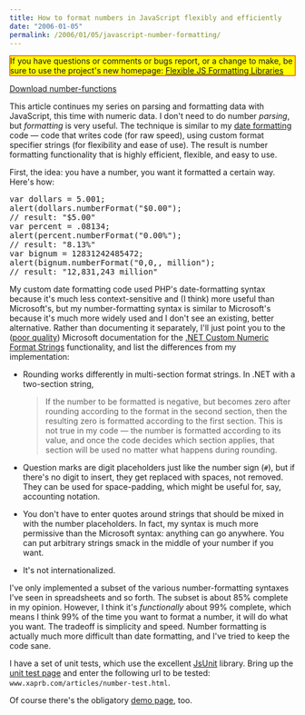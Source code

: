 ```yaml
---
title: How to format numbers in JavaScript flexibly and efficiently
date: "2006-01-05"
permalink: /2006/01/05/javascript-number-formatting/
---
```

<p style="border:solid red 1px; background:yellow">
  If you have questions or comments or bugs report, or a change to make, be sure to use the project's new homepage: <a href="http://code.google.com/p/flexible-js-formatting/">Flexible JS Formatting Libraries</a>
</p>

<p class="download">
  <a href="/articles/number-functions.zip">Download number-functions</a>
</p>

This article continues my series on parsing and formatting data with JavaScript, this time with numeric data. I don't need to do number *parsing*, but *formatting* is very useful. The technique is similar to my [date formatting][1] code &#8212; code that writes code (for raw speed), using custom format specifier strings (for flexibility and ease of use). The result is number formatting functionality that is highly efficient, flexible, and easy to use.

First, the idea: you have a number, you want it formatted a certain way. Here's how:

<pre>var dollars = 5.001;
alert(dollars.numberFormat("$0.00");
// result: "$5.00"
var percent = .08134;
alert(percent.numberFormat("0.00%");
// result: "8.13%"
var bignum = 12831242485472;
alert(bignum.numberFormat("0,0,, million");
// result: "12,831,243 million"</pre>

My custom date formatting code used PHP's date-formatting syntax because it's much less context-sensitive and (I think) more useful than Microsoft's, but my number-formatting syntax is similar to Microsoft's because it's much more widely used and I don't see an existing, better alternative. Rather than documenting it separately, I'll just point you to the ([poor quality][2]) Microsoft documentation for the [.NET Custom Numeric Format Strings][3] functionality, and list the differences from my implementation:

*   Rounding works differently in multi-section format strings. In .NET with a two-section string, 
    > If the number to be formatted is negative, but becomes zero after rounding according to the format in the second section, then the resulting zero is formatted according to the first section. This is not true in my code &#8212; the number is formatted according to its value, and once the code decides which section applies, that section will be used no matter what happens during rounding.

*   Question marks are digit placeholders just like the number sign (`#`), but if there's no digit to insert, they get replaced with spaces, not removed. They can be used for space-padding, which might be useful for, say, accounting notation.
*   You don't have to enter quotes around strings that should be mixed in with the number placeholders. In fact, my syntax is much more permissive than the Microsoft syntax: anything can go anywhere. You can put arbitrary strings smack in the middle of your number if you want.
*   It's not internationalized.

I've only implemented a subset of the various number-formatting syntaxes I've seen in spreadsheets and so forth. The subset is about 85% complete in my opinion. However, I think it's *functionally* about 99% complete, which means I think 99% of the time you want to format a number, it will do what you want. The tradeoff is simplicity and speed. Number formatting is actually much more difficult than date formatting, and I've tried to keep the code sane.

I have a set of unit tests, which use the excellent [JsUnit][4] library. Bring up the [unit test page][5] and enter the following url to be tested: `www.xaprb.com/articles/number-test.html`.

Of course there's the obligatory [demo page][6], too.

 [1]: /blog/2005/12/12/javascript-closures-for-runtime-efficiency/
 [2]: /blog/2005/12/30/excel-calc-number-formatting/
 [3]: http://msdn.microsoft.com/library/en-us/cpguide/html/cpconcustomnumericformatstrings.asp
 [4]: http://www.edwardh.com/jsunit/
 [5]: /jsunit/testRunner.html
 [6]: /articles/number-formatting-demo.html
